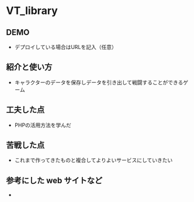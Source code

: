 # VT_library

## DEMO

  - デプロイしている場合はURLを記入（任意）

## 紹介と使い方

  - キャラクターのデータを保存しデータを引き出して戦闘することができるゲーム

## 工夫した点

  - PHPの活用方法を学んだ

## 苦戦した点

  - これまで作ってきたものと複合してよりよいサービスにしていきたい

## 参考にした web サイトなど

  - 